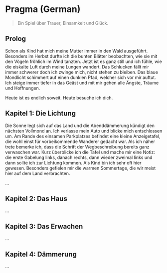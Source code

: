 # Pragma (German)

> Ein Spiel über Trauer, Einsamkeit und Glück.

## Prolog

Schon als Kind hat mich meine Mutter immer in den Wald ausgeführt. Besonders im Herbst durfte ich die bunten Blätter beobachten, wie sie mit den Vögeln fröhlich im Wind tanzten. Jetzt ist es ganz still und ich fühle, wie die eiskalte Luft durch meine Lungen wandert. Das Schlucken fällt mir immer schwerer doch ich zwinge mich, nicht stehen  zu bleiben. Das blaue Mondlicht schimmert auf einen dunklen Pfad, welcher sich vor mir auftut. Ich steige immer tiefer in das Geäst und mit mir gehen alle Ängste, Träume und Hoffnungen.

Heute ist es endlich soweit. Heute besuche ich dich.

## Kapitel 1: Die Lichtung

Die Sonne legt sich auf das Land und die Abenddämmerung kündigt den nächsten Vollmond an. Ich verlasse mein Auto und blicke mich entschlossen um. Am Rande des einsamen Parkplatzes befindet eine kleine Anzeigetafel, die wohl einst für vorbeikommende Wanderer gedacht war. Als ich näher trete bemerke ich, dass die Schrift der Wegbeschreibung bereits ganz verwaschen war. Kurz überblicke ich die Tafel und mache mir eine Notiz: die erste Gabelung links, danach rechts, dann wieder zweimal links und dann sollte ich zur Lichtung kommen. Als Kind bin ich sehr oft hier gewesen. Besonders gefielen mir die warmen Sommertage, die wir meist hier auf dem Land verbrachten.

...

## Kapitel 2: Das Haus

...

## Kapitel 3: Das Erwachen

...

## Kapitel 4: Dämmerung

...
